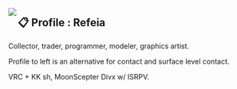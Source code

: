 <a href="https://discord.com/users/549798195027247104"><img align="left" src="https://lanyard.ushiekane.dev/api/549798195027247104?borderRadius=8px&hideDiscrim=true&idleMessage=Currently%20doing%20Refeia%20stuff"/></a>

## 📋 Profile : Refeia

Collector, trader, programmer, modeler, graphics artist. 
  
Profile to left is an alternative for contact and surface level contact.

VRC + KK sh, MoonScepter Divx w/ ISRPV.
